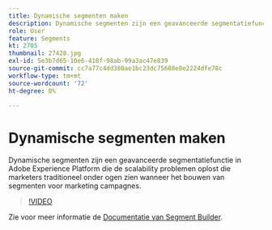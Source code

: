 ```yaml
---
title: Dynamische segmenten maken
description: Dynamische segmenten zijn een geavanceerde segmentatiefunctie in Adobe Experience Platform die de scalability problemen oplost die marketers traditioneel onder ogen zien wanneer het bouwen van segmenten voor marketing campagnes.
role: User
feature: Segments
kt: 2705
thumbnail: 27428.jpg
exl-id: 5e3b7d65-10e6-418f-98ab-99a3ac47e839
source-git-commit: cc7a77c4dd380ae1bc23dc75608e8e2224dfe78c
workflow-type: tm+mt
source-wordcount: '72'
ht-degree: 0%

---
```


# Dynamische segmenten maken

Dynamische segmenten zijn een geavanceerde segmentatiefunctie in Adobe Experience Platform die de scalability problemen oplost die marketers traditioneel onder ogen zien wanneer het bouwen van segmenten voor marketing campagnes.

>[!VIDEO](https://video.tv.adobe.com/v/27428?quality=12&learn=on)

Zie voor meer informatie de [Documentatie van Segment Builder](https://experienceleague.adobe.com/docs/experience-platform/segmentation/ui/segment-builder.html).
